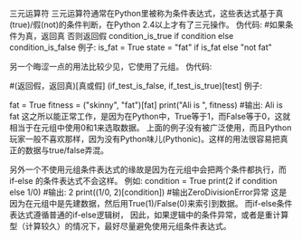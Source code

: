 三元运算符
三元运算符通常在Python里被称为条件表达式，这些表达式基于真(true)/假(not)的条件判断，在Python 2.4以上才有了三元操作。
伪代码:
#如果条件为真，返回真 否则返回假
condition_is_true if condition else condition_is_false
例子:
is_fat = True
state = "fat" if is_fat else "not fat"

另一个晦涩一点的用法比较少见，它使用了元组。
伪代码:

#(返回假，返回真)[真或假]
(if_test_is_false, if_test_is_true)[test]
例子:

fat = True
fitness = ("skinny", "fat")[fat]
print("Ali is ", fitness)
#输出: Ali is fat
这之所以能正常工作，是因为在Python中，True等于1，而False等于0，这就相当于在元组中使用0和1来选取数据。
上面的例子没有被广泛使用，而且Python玩家一般不喜欢那样，因为没有Python味儿(Pythonic)。这样的用法很容易把真正的数据与true/false弄混。

另外一个不使用元组条件表达式的缘故是因为在元组中会把两个条件都执行，而 if-else 的条件表达式不会这样。
例如:
condition = True
print(2 if condition else 1/0)
#输出: 2
print((1/0, 2)[condition])
#输出ZeroDivisionError异常
这是因为在元组中是先建数据，然后用True(1)/False(0)来索引到数据。 而if-else条件表达式遵循普通的if-else逻辑树， 因此，如果逻辑中的条件异常，或者是重计算型（计算较久）的情况下，最好尽量避免使用元组条件表达式。

